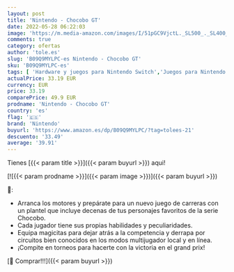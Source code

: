 ```yaml
---
layout: post
title: 'Nintendo - Chocobo GT'
date: 2022-05-28 06:22:03
image: 'https://m.media-amazon.com/images/I/51pGC9VjctL._SL500_._SL400_.jpg'
comments: true
category: ofertas
author: 'tole.es'
slug: 'B09Q9MYLPC-es Nintendo - Chocobo GT'
sku: 'B09Q9MYLPC-es'
tags: [ 'Hardware y juegos para Nintendo Switch','Juegos para Nintendo Switch','Videojuegos','nintendo','🇪🇸', ]
actualPrice: 33.19 EUR
currency: EUR
price: 33.19
comparePrice: 49.9 EUR
prodname: 'Nintendo - Chocobo GT'
country: 'es'
flag: '🇪🇸'
brand: 'Nintendo'
buyurl: 'https://www.amazon.es/dp/B09Q9MYLPC/?tag=tolees-21'
descuento: '33.49'
average: '39.91'
---
```


Tienes [{{< param title >}}]({{< param buyurl >}}) aqui!

[![{{< param prodname >}}]({{< param image >}})]({{< param buyurl >}})

🔎:

- Arranca los motores y prepárate para un nuevo juego de carreras con un plantel que incluye decenas de tus personajes favoritos de la serie Chocobo.
- Cada jugador tiene sus propias habilidades y peculiaridades.
- Equipa magicitas para dejar atrás a la competencia y derrapa por circuitos bien conocidos en los modos multijugador local y en línea.
- ¡Compite en torneos para hacerte con la victoria en el grand prix!

[🛒 Comprar!!!]({{< param buyurl >}})
